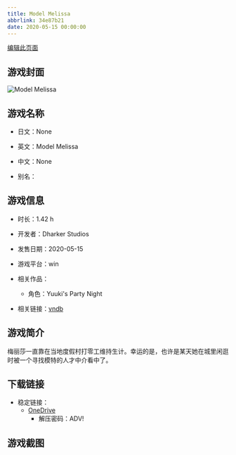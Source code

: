 ```yaml
---
title: Model Melissa
abbrlink: 34e87b21
date: 2020-05-15 00:00:00
---
```

[编辑此页面](https://github.com/ACG-3/ADV3-source/blob/main/source/_posts/games/Model%20Melissa.md)

## 游戏封面

![Model Melissa](https://pan.timero.xyz/onedrive/img_lib_001/Model%20Melissa_cover.avif)


## 游戏名称

- 日文：None
- 英文：Model Melissa
- 中文：None

- 别名：


## 游戏信息

- 时长：1.42 h
- 开发者：Dharker Studios
- 发售日期：2020-05-15
- 游戏平台：win
- 相关作品：
   - 角色：Yuuki's Party Night

- 相关链接：[vndb](https://vndb.org/v28463)


## 游戏简介

梅丽莎一直靠在当地度假村打零工维持生计。幸运的是，也许是某天她在城里闲逛时被一个寻找模特的人才中介看中了。




## 下载链接

- 稳定链接：
    - [OneDrive](https://pan.timero.xyz/onedrive/adv_lib_001/Model%20Melissa)
        - 解压密码：ADV!



## 游戏截图


